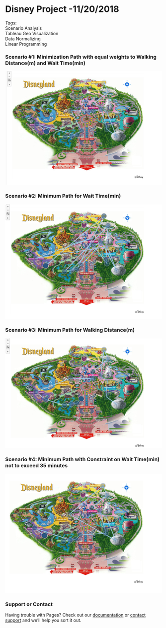 # **Disney Project -11/20/2018**
_Tags_: <br/>
Scenario Analysis <br/>
Tableau Geo Visualization <br/>
Data Normalizing <br/>
Linear Programming <br/>

### Scenario #1: Minimization Path with equal weights to Walking Distance(m) and Wait Time(min)
![](dis.PNG)


### Scenario #2: Minimum Path for Wait Time(min)
![](diswait.PNG)



### Scenario #3: Minimum Path for Walking Distance(m)
![](diswalk.PNG)


### Scenario #4: Minimum Path with Constraint on Wait Time(min) not to exceed 35 minutes
![](dis35.PNG)





### Support or Contact

Having trouble with Pages? Check out our [documentation](https://help.github.com/categories/github-pages-basics/) or [contact support](https://github.com/contact) and we’ll help you sort it out.
